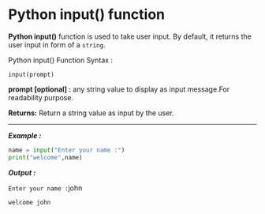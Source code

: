 # Python input() function

**Python input()** function is used to take user input. By default, it returns the user input in form of a `string`.

Python input() Function Syntax :

`input(prompt)`

**prompt [optional] :** any string value to display as input message.For readability purpose.

**Returns:** Return a string value as input by the user.

---

***Example :***
```python
name = input("Enter your name :")
print("welcome",name)
```

***Output :***

`Enter your name :`john

`welcome john`